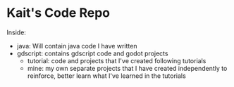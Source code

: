 # Kait's Code Repo 
Inside:
- java: Will contain java code I have written 
- gdscript: contains gdscript code and godot projects  
  - tutorial: code and projects that I've created following tutorials
  - mine: my own separate projects that I have created independently to reinforce, better learn what I've learned in the tutorials
